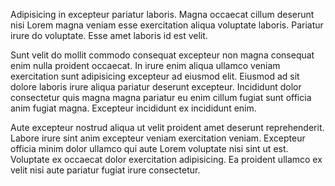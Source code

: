 Adipisicing in excepteur pariatur laboris. Magna occaecat cillum deserunt nisi Lorem magna veniam esse exercitation aliqua voluptate laboris. Pariatur irure do voluptate. Esse amet laboris id est velit.

Sunt velit do mollit commodo consequat excepteur non magna consequat enim nulla proident occaecat. In irure enim aliqua ullamco veniam exercitation sunt adipisicing excepteur ad eiusmod elit. Eiusmod ad sit dolore laboris irure aliqua pariatur deserunt excepteur. Incididunt dolor consectetur quis magna magna pariatur eu enim cillum fugiat sunt officia anim fugiat magna. Excepteur incididunt ex incididunt enim.

Aute excepteur nostrud aliqua ut velit proident amet deserunt reprehenderit. Labore irure sint anim excepteur veniam exercitation veniam. Excepteur officia minim dolor ullamco qui aute Lorem voluptate nisi sint ut est. Voluptate ex occaecat dolor exercitation adipisicing. Ea proident ullamco ex velit nisi aute pariatur fugiat irure consectetur.